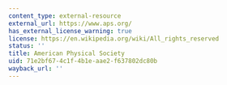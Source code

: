 ```yaml
---
content_type: external-resource
external_url: https://www.aps.org/
has_external_license_warning: true
license: https://en.wikipedia.org/wiki/All_rights_reserved
status: ''
title: American Physical Society
uid: 71e2bf67-4c1f-4b1e-aae2-f637802dc80b
wayback_url: ''
---
```

